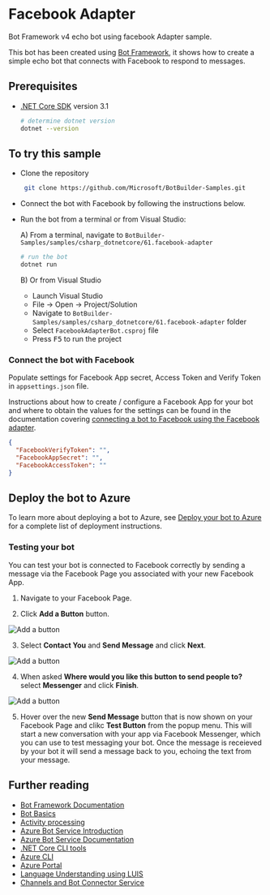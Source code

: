 ﻿# Facebook Adapter

Bot Framework v4 echo bot using facebook Adapter sample.

This bot has been created using [Bot Framework](https://dev.botframework.com), it shows how to create a simple echo bot that connects with Facebook to respond to messages.

## Prerequisites

- [.NET Core SDK](https://dotnet.microsoft.com/download) version 3.1

  ```bash
  # determine dotnet version
  dotnet --version
  ```

## To try this sample

- Clone the repository

   ```bash
    git clone https://github.com/Microsoft/BotBuilder-Samples.git
   ```

- Connect the bot with Facebook by following the instructions below.

- Run the bot from a terminal or from Visual Studio:

  A) From a terminal, navigate to `BotBuilder-Samples/samples/csharp_dotnetcore/61.facebook-adapter`

  ```bash
  # run the bot
  dotnet run
  ```

  B) Or from Visual Studio

  - Launch Visual Studio
  - File -> Open -> Project/Solution
  - Navigate to `BotBuilder-Samples/samples/csharp_dotnetcore/61.facebook-adapter` folder
  - Select `FacebookAdapterBot.csproj` file
  - Press <kbd>F5</kbd> to run the project

### Connect the bot with Facebook

Populate settings for Facebook App secret, Access Token and Verify Token in `appsettings.json` file.

Instructions about how to create / configure a Facebook App for your bot and where to obtain the values for the settings can be found in the documentation covering [connecting a bot to Facebook using the Facebook adapter](https://docs.microsoft.com/en-us/azure/bot-service/bot-service-channel-connect-facebook?view=azure-bot-service-4.0#connect-a-bot-to-facebook-using-the-facebook-adapter).

```json
{
  "FacebookVerifyToken": "",
  "FacebookAppSecret": "",
  "FacebookAccessToken": ""
}
```

## Deploy the bot to Azure

To learn more about deploying a bot to Azure, see [Deploy your bot to Azure](https://aka.ms/azuredeployment) for a complete list of deployment instructions.

### Testing your bot

You can test your bot is connected to Facebook correctly by sending a message via the Facebook Page you associated with your new Facebook App.

1. Navigate to your Facebook Page.

2. Click **Add a Button** button.

![Add a button](/MicrosoftDocs/bot-docs/tree/live/articles/media/bot-service-channel-connect-facebook/add-button.png)

3. Select **Contact You** and **Send Message** and click **Next**.

![Add a button](/MicrosoftDocs/bot-docs/tree/live/articles/media/bot-service-channel-connect-facebook/button-settings.png)

4. When asked **Where would you like this button to send people to?** select **Messenger** and click **Finish**.

![Add a button](/MicrosoftDocs/bot-docs/tree/live/articles/media/bot-service-channel-connect-facebook/button-settings-2.png)

5. Hover over the new **Send Message** button that is now shown on your Facebook Page and clikc **Test Button** from the popup menu.  This will start a new conversation with your app via Facebook Messenger, which you can use to test messaging your bot. Once the message is receieved by your bot it will send a message back to you, echoing the text from your message.

## Further reading

- [Bot Framework Documentation](https://docs.botframework.com)
- [Bot Basics](https://docs.microsoft.com/azure/bot-service/bot-builder-basics?view=azure-bot-service-4.0)
- [Activity processing](https://docs.microsoft.com/en-us/azure/bot-service/bot-builder-concept-activity-processing?view=azure-bot-service-4.0)
- [Azure Bot Service Introduction](https://docs.microsoft.com/azure/bot-service/bot-service-overview-introduction?view=azure-bot-service-4.0)
- [Azure Bot Service Documentation](https://docs.microsoft.com/azure/bot-service/?view=azure-bot-service-4.0)
- [.NET Core CLI tools](https://docs.microsoft.com/en-us/dotnet/core/tools/?tabs=netcore2x)
- [Azure CLI](https://docs.microsoft.com/cli/azure/?view=azure-cli-latest)
- [Azure Portal](https://portal.azure.com)
- [Language Understanding using LUIS](https://docs.microsoft.com/en-us/azure/cognitive-services/luis/)
- [Channels and Bot Connector Service](https://docs.microsoft.com/en-us/azure/bot-service/bot-concepts?view=azure-bot-service-4.0)
